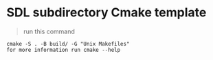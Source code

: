 # SDL subdirectory Cmake template

>run this command

    cmake -S . -B build/ -G "Unix Makefiles"
    for more information run cmake --help  